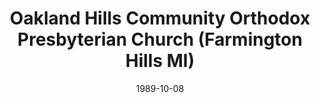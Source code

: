 ---
date: &id001 1989-10-08
end_date: null
location:
  address: 37150 West Eight Mile Road
  city: Farmington Hills
  state: MI
minister:
- end: null
  name: Ralph Rebandt
  start: 1989-10-08
  type: pastor
- end: 1997-01-01
  name: Jeffrey Wilson
  start: 1996-01-01
  type: Associate Pastor
ministers:
- Ralph Rebandt
- Jeffrey Wilson
name: Oakland Hills Community Orthodox Presbyterian Church
names:
- end: null
  name: Oakland Hills Community Orthodox Presbyterian Church
  start: 1989-10-08
origination_date: *id001
raw_data: "MI\nFarmington Hills\n\nOakland Hills Community Orthodox Presbyterian\
  \ Church  (October 8, 1989\u2013 )\n37150 West Eight Mile Road\nPastor: Ralph Rebandt,\
  \ 1989\u2013\nAssoc. Pastor: Jeffrey Wilson, 1996\u201397"
received_from: MISSING
states:
- MI
status:
  active: true
  end_date: null
  reason: null
  received_from: null
  withdrawal_to: null
title: Oakland Hills Community Orthodox Presbyterian Church (Farmington Hills MI)

---